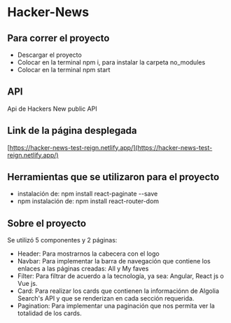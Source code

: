# Hacker-News

## Para correr el proyecto
- Descargar el proyecto
- Colocar en la terminal npm i, para instalar la carpeta no_modules
- Colocar en la terminal npm start

## API
Api de Hackers New public API

## Link de la página desplegada
[https://hacker-news-test-reign.netlify.app/](https://hacker-news-test-reign.netlify.app/)

## Herramientas que se utilizaron para el proyecto
- instalación de: npm install react-paginate --save
- npm instalación de: npm install react-router-dom

## Sobre el proyecto
Se utilizó 5 componentes y 2 páginas:
- Header: Para mostrarnos la cabecera con el logo
- Navbar: Para implementar la barra de navegación que contiene los enlaces a las páginas creadas: All y My faves
- Filter: Para filtrar de acuerdo a la tecnología, ya sea: Angular, React js o Vue js.
- Card: Para realizar los cards que contienen la informaciónn de Algolia Search's API y que se renderizan en cada sección requerida.
- Pagination: Para implementar una paginación que nos permita ver la totalidad de los cards.



